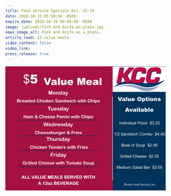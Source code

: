 ```yaml
---
title: Food Service Specials Oct. 15-19
date: 2018-10-15 05:58:00 -0500
expire_date: 2018-10-19 00:00:00 -0500
image: /uploads/fork-and-knife-on-plate.jpg
news_image_alt: Fork and knife on a plate.
article_lead: $5 value meals
video_content: false
video_link:
press_release: true
---
```


![](/uploads/9-17--9-21-2018value-menu-wk-1.jpg)